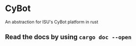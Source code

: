# CyBot
An abstraction for ISU's CyBot platform in rust

## Read the docs by using `cargo doc --open`
